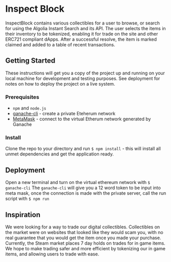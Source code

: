 # Inspect Block

InspectBlock contains various collectibles for a user to browse, or search for using the Algolia Instant Search and its API. The user selects the items in their inventory to be tokenized, enabling it for trade on the site and other ERC721 compliant dApps. After a successful resolve, the item is marked claimed and added to a table of recent transactions.

## Getting Started
These instructions will get you a copy of the project up and running on your local machine for development and testing purposes. See deployment for notes on how to deploy the project on a live system.

### Prerequisites
* `npm` and `node.js`
* [ganache-cli](https://github.com/trufflesuite/ganache-cli) - create a private Eteherum network
* [MetaMask](https://metamask.io/) - connect to the virtual Etherum network generated by Ganache

### Install
Clone the repo to your directory and run `$ npm install` - this will install all unmet dependencies and get the application ready. 

## Deployment
Open a new terminal and turn on the virtual ethereum network with `$ ganache-cli` 
The `ganache-cli` will give you a 12 word token to be input into meta mask, once the connection is made with the private server, call the run script with `$ npm run`


## Inspiration
We were looking for a way to trade our digital collectibles. Collectibles on the market were on websites that looked like they would scam you, with no real guarantee that you would get the item once you made your purchase. Currently, the Steam market places 7 day holds on trades for in game items. We hope to make trading safer and more efficient by tokenizing our in game items, and allowing users to trade with ease.
